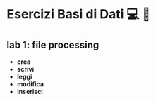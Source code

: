 # Esercizi Basi di Dati 💻 :book:
## lab 1: file processing 
- **crea**
- **scrivi**
- **leggi**
- **modifica**
- **inserisci**

